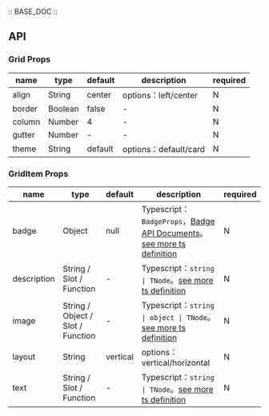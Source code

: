 :: BASE_DOC ::

## API
### Grid Props

name | type | default | description | required
-- | -- | -- | -- | --
align | String | center | options：left/center | N
border | Boolean | false | \- | N
column | Number | 4 | \- | N
gutter | Number | - | \- | N
theme | String | default | options：default/card | N

### GridItem Props

name | type | default | description | required
-- | -- | -- | -- | --
badge | Object | null | Typescript：`BadgeProps`，[Badge API Documents](./badge?tab=api)。[see more ts definition](https://github.com/Tencent/tdesign-mobile-vue/tree/develop/src/grid/type.ts) | N
description | String / Slot / Function | - | Typescript：`string \| TNode`。[see more ts definition](https://github.com/Tencent/tdesign-mobile-vue/blob/develop/src/common.ts) | N
image | String / Object / Slot / Function | - | Typescript：`string \| object \| TNode`。[see more ts definition](https://github.com/Tencent/tdesign-mobile-vue/blob/develop/src/common.ts) | N
layout | String | vertical | options：vertical/horizontal | N
text | String / Slot / Function | - | Typescript：`string \| TNode`。[see more ts definition](https://github.com/Tencent/tdesign-mobile-vue/blob/develop/src/common.ts) | N
